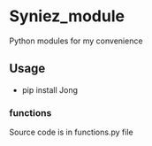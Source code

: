 # Syniez_module
Python modules for my convenience 

## Usage
+ pip install Jong

### functions
Source code is in functions.py file

